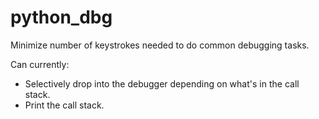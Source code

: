python_dbg
==========

Minimize number of keystrokes needed to do common debugging tasks. 

Can currently:

- Selectively drop into the debugger depending on what's in the call stack.
- Print the call stack.
